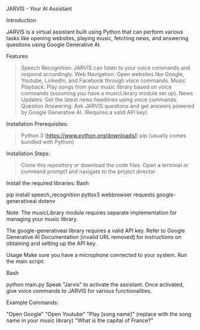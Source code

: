 JARVIS - Your AI Assistant

Introduction

JARVIS is a virtual assistant built using Python that can perform various tasks like opening websites, playing music, fetching news, and answering questions using Google Generative AI.

Features

> Speech Recognition: JARVIS can listen to your voice commands and respond accordingly.
> Web Navigation: Open websites like Google, Youtube, LinkedIn, and Facebook through voice commands.
> Music Playback: Play songs from your music library based on voice commands (assuming you have a musicLibrary module set up).
> News Updates: Get the latest news headlines using voice commands.
> Question Answering: Ask JARVIS questions and get answers powered by Google Generative AI. (Requires a valid API key)

Installation
Prerequisites:

> Python 3 (https://www.python.org/downloads/)
> pip (usually comes bundled with Python)

Installation Steps:

> Clone this repository or download the code files.
> Open a terminal or command prompt1 and navigate to the project director

Install the required libraries:
Bash

pip install speech_recognition pyttsx3 webbrowser requests google-generativeai dotenv

Note:
The musicLibrary module requires separate implementation for managing your music library.

The google-generativeai library requires a valid API key. Refer to Google Generative AI Documentation [invalid URL removed] for instructions on obtaining and setting up the API key.

Usage
Make sure you have a microphone connected to your system.
Run the main script:

Bash

python main.py
Speak "Jarvis" to activate the assistant.
Once activated, give voice commands to JARVIS for various functionalities.

Example Commands:

"Open Google"
"Open Youtube"
"Play [song name]" (replace with the song name in your music library)
"What is the capital of France?"
